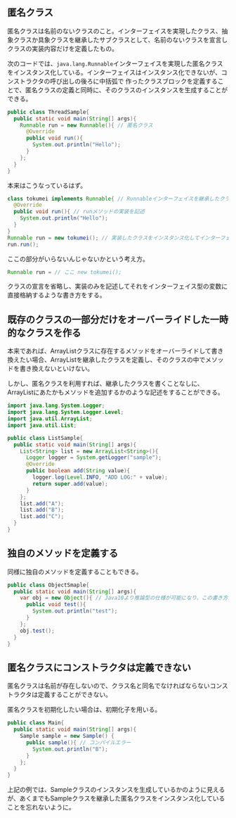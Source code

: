 ## 匿名クラス

匿名クラスは名前のないクラスのこと。インターフェイスを実現したクラス、抽象クラスか具象クラスを継承したサブクラスとして、名前のないクラスを宣言しクラスの実装内容だけを定義したもの。

次のコードでは、`java.lang.Runnable`インターフェイスを実現した匿名クラスをインスタンス化している。インターフェイスはインスタンス化できないが、コンストラクタの呼び出しの後ろに中括弧で
作ったクラスブロックを定義することで、匿名クラスの定義と同時に、そのクラスのインスタンスを生成することができる。

```Java
public class ThreadSample{
  public static void main(String[] args){
    Runnable run = new Runnable(){ // 匿名クラス
      @Override
      public void run(){
        System.out.println("Hello");
      }
    };
  }
}
```

本来はこうなっているはず。

```Java
class tokumei implements Runnable{ // Runnableインターフェイスを継承したクラスを定義
  @Override
  public void run(){ // runメソッドの実装を記述
    System.out.println("Hello");
  }
}
Runnable run = new tokumei(); // 実装したクラスをインスタンス化してインターフェイス型の変数に格納
run.run();
```

ここの部分がいらないんじゃないかという考え方。

```Java
Runnable run = // ここ new tokumei();
```

クラスの宣言を省略し、実装のみを記述してそれをインターフェイス型の変数に直接格納するような書き方をする。

## 既存のクラスの一部分だけをオーバーライドした一時的なクラスを作る

本来であれば、ArrayListクラスに存在するメソッドをオーバーライドして書き換えたい場合、ArrayListを継承したクラスを定義し、そのクラスの中でメソッドを書き換えないといけない。

しかし、匿名クラスを利用すれば、継承したクラスを書くことなしに、ArrayListにあたかもメソッドを追加するかのような記述をすることができる。

```Java
import java.lang.System.Logger;
import java.lang.System.Logger.Level;
import java.util.ArrayList;
import java.util.List;

public class ListSample{
  public static void main(String[] args){
    List<String> list = new ArrayList<String>(){
      Logger logger = System.getLogger("sample");
      @Override
      public boolean add(String value){
        logger.log(Level.INFO, "ADD LOG:" + value);
        return super.add(value);
      }
    };
    list.add("A");
    list.add("B");
    list.add("C");
  }
}
```

## 独自のメソッドを定義する

同様に独自のメソッドを定義することもできる。

```Java
public class ObjectSmaple{
  public static void main(String[] args){
    var obj = new Object(){ // Java10より推論型の仕様が可能になり、この書き方が可能になった
      public void test(){
        System.out.println("test");
      }
    };
    obj.test();
  }
}
```

## 匿名クラスにコンストラクタは定義できない

匿名クラスは名前が存在しないので、クラス名と同名でなければならないコンストラクタは定義することができない。

匿名クラスを初期化したい場合は、初期化子を用いる。

```Java
public class Main{
  public static void main(String[] args){
    Sample sample = new Sample() {
      public sample(){ // コンパイルエラー
        System.out.println("B");
      }
    };
  }
}
```

上記の例では、Sampleクラスのインスタンスを生成しているかのように見えるが、あくまでもSampleクラスを継承した匿名クラスをインスタンス化していることを忘れないように。








